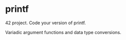 # printf

42 project. Code your version of printf. 

Variadic argument functions and data type conversions.
